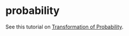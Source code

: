 # probability

See this tutorial on [Transformation of Probability](http:Transformation%20of%20Probability%20-%20Generating%20Distributions.ipynb).

